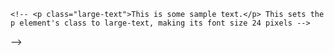 <!-- <!DOCTYPE html>
<html>
  <head>
    <title>CSS Classes</title>
    <style>
      .red-text { /* This is a CSS class selector that targets all elements with a class of red-text */
        color: red; /* This is a CSS property that sets the color of the text to red */
      }
      
      .large-text { /* This is a CSS class selector that targets all elements with a class of large-text */
        font-size: 24px; /* This is a CSS property that sets the font size to 24 pixels */
      }
    </style>
  </head>
  <body>
    <h1 class="red-text">Welcome to My Webpage</h1> <!-- This sets the h1 element's class to red-text, making its text color red -->
    <!-- <p class="large-text">This is some sample text.</p> This sets the p element's class to large-text, making its font size 24 pixels -->
  <!-- </body>
</html> --> -->

